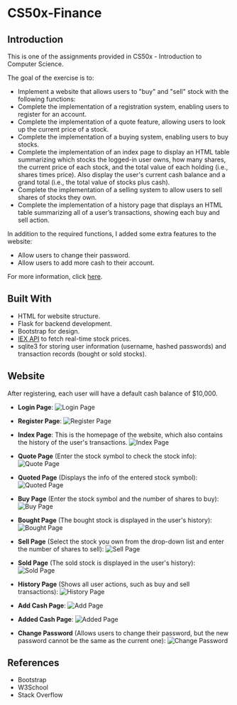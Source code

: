 # CS50x-Finance

## Introduction
This is one of the assignments provided in CS50x - Introduction to Computer Science.

The goal of the exercise is to:

* Implement a website that allows users to "buy" and "sell" stock with the following functions:
* Complete the implementation of a registration system, enabling users to register for an account.
* Complete the implementation of a quote feature, allowing users to look up the current price of a stock.
* Complete the implementation of a buying system, enabling users to buy stocks.
* Complete the implementation of an index page to display an HTML table summarizing which stocks the logged-in user owns, how many shares, the current price of each stock, and the total value of each holding (i.e., shares times price). Also display the user's current cash balance and a grand total (i.e., the total value of stocks plus cash).
* Complete the implementation of a selling system to allow users to sell shares of stocks they own.
* Complete the implementation of a history page that displays an HTML table summarizing all of a user’s transactions, showing each buy and sell action.

In addition to the required functions, I added some extra features to the website:

* Allow users to change their password.
* Allow users to add more cash to their account.

For more information, click [here](https://cs50.harvard.edu/x/2023/psets/9/finance/).

## Built With
* HTML for website structure.
* Flask for backend development.
* Bootstrap for design.
* [IEX API](https://iexcloud.io/) to fetch real-time stock prices.
* sqlite3 for storing user information (username, hashed passwords) and transaction records (bought or sold stocks).

## Website
After registering, each user will have a default cash balance of $10,000.

* **Login Page**:
![Login Page](/CS50%20finance%20Screenshot/LogIn.png)

* **Register Page**:
![Register Page](/CS50%20finance%20Screenshot/Register.png)

* **Index Page**:
  This is the homepage of the website, which also contains the history of the user's transactions.
![Index Page](/CS50%20finance%20Screenshot/Index.png)

* **Quote Page** (Enter the stock symbol to check the stock info): 
![Quote Page](/CS50%20finance%20Screenshot/Quote.png)

* **Quoted Page** (Displays the info of the entered stock symbol):
![Quoted Page](/CS50%20finance%20Screenshot/Quoted.png)

* **Buy Page** (Enter the stock symbol and the number of shares to buy):
![Buy Page](/CS50%20finance%20Screenshot/Buy.png)

* **Bought Page** (The bought stock is displayed in the user's history):
![Bought Page](/CS50%20finance%20Screenshot/Bought.png)

* **Sell Page** (Select the stock you own from the drop-down list and enter the number of shares to sell): 
![Sell Page](/CS50%20finance%20Screenshot/Sell.png)

* **Sold Page** (The sold stock is displayed in the user's history):
![Sold Page](/CS50%20finance%20Screenshot/Sold.png)

* **History Page** (Shows all user actions, such as buy and sell transactions): 
![History Page](/CS50%20finance%20Screenshot/History.png)

* **Add Cash Page**: 
![Add Page](/CS50%20finance%20Screenshot/Add.png)

* **Added Cash Page**:
![Added Page](/CS50%20finance%20Screenshot/Added.png)

* **Change Password** (Allows users to change their password, but the new password cannot be the same as the current one): 
![Change Password](/CS50%20finance%20Screenshot/ChangePassword.png)

## References
* Bootstrap
* W3School
* Stack Overflow
